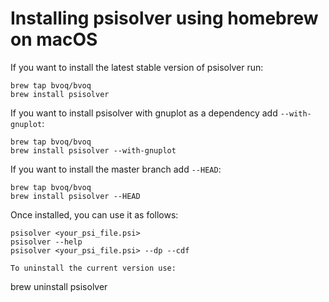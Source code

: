 # Installing psisolver using homebrew on macOS

If you want to install the latest stable version of psisolver run:
 ```
 brew tap bvoq/bvoq
 brew install psisolver
 ```

 If you want to install psisolver with gnuplot as a dependency add `--with-gnuplot`:
 ```
 brew tap bvoq/bvoq
 brew install psisolver --with-gnuplot
 ```

If you want to install the master branch add `--HEAD`:
```
brew tap bvoq/bvoq
brew install psisolver --HEAD
```

Once installed, you can use it as follows:
```
psisolver <your_psi_file.psi>
psisolver --help
psisolver <your_psi_file.psi> --dp --cdf

To uninstall the current version use:
```
brew uninstall psisolver
```
